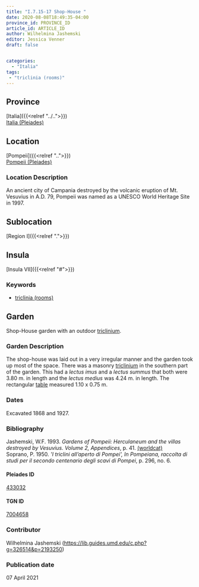 ```yaml
---
title: "I.7.15-17 Shop-House "
date: 2020-08-08T18:49:35-04:00
province_id: PROVINCE_ID
article_id: ARTICLE_ID
author: Wilhelmina Jashemski
editor: Jessica Venner
draft: false


categories:
  - "Italia"
tags:
 - "triclinia (rooms)"
---
```


## Province
[Italia]({{<relref "../..">}}) \
[Italia (Pleiades)](https://pleiades.stoa.org/places/1052)

## Location
[Pompeii]({{<relref "..">}}) \
[Pompeii (Pleiades)](https://pleiades.stoa.org/places/433032)


### Location Description
An ancient city of Campania destroyed by the volcanic eruption of Mt. Vesuvius in A.D. 79, Pompeii was named as a UNESCO World Heritage Site in 1997.

## Sublocation
[Region I]({{<relref ".">}})
## Insula
[Insula VII]({{<relref "#">}})

### Keywords

- [triclinia (rooms)](http://vocab.getty.edu/page/aat/300004359)

## Garden

Shop-House garden with an outdoor [triclinium](http://vocab.getty.edu/page/aat/300004359).

### Garden Description

The shop-house was laid out in a very irregular manner and the garden took up most of the space. There was a masonry [triclinium](http://vocab.getty.edu/page/aat/300004359) in the southern part of the garden. This had a *lectus imus* and a *lectus summus* that both were 3.80 m. in length and the *lectus medius* was 4.24 m. in length. The rectangular [table](http://vocab.getty.edu/page/aat/300039548) measured 1.10 x 0.75 m.

<!--### Maps-->

<!--
OLD WAY (DO NOT USE)
![alt_text](../../images/image_name.ext)
*CAPTION*

NEW WAY ↓↓↓↓
{{< figure src="../../images/image_name.ext" alt="ALT_TEXT" title="CAPTION" >}}


### Plans

{{< figure src="../../../images/Fig_1_Region_I.tif" alt="Fig. 1: Plan of Pompeii with Region I highlighted, plan in Jashemski, Gardens, p.21." title="Fig. 1: Plan of Pompeii with Region I highlighted, plan in Jashemski, Gardens, p.21 (Rights Statement)." >}}

{{< figure src="../../images/Region_I_insula_vii.tif" alt="Fig. 2: Plan of Region I, insula vii, plan in Jashemski, *Gardens*, plan 10, p. 37; *NSc* (1929), pl. 18; Spinazzola, *Scavi nuovi*, vol. 1, after p. 679; Ibid, vol. 2, after p. 1027; entire insula in Eschebach." title="Fig. 2: Plan of Region I, insula vii, plan in Jashemski, *Gardens*, plan 10, p. 37; *NSc* (1929), pl. 18; Spinazzola, *Scavi nuovi*, vol. 1, after p. 679; Ibid, vol. 2, after p. 1027; entire insula in Eschebach (Rights Statement)." >}}-->

<!--### Images-->

### Dates
Excavated 1868 and 1927.

### Bibliography

Jashemski, W.F. 1993. *Gardens of Pompeii: Herculaneum and the villas destroyed by Vesuvius. Volume 2, Appendices*, p. 41. [(worldcat)](https://www.worldcat.org/title/gardens-of-pompeii-herculaneum-and-the-villas-destroyed-by-vesuvius-volume-2-appendices/oclc/222353569)  
Soprano, P. 1950. *'I triclini all’aperto di Pompei', In Pompeiana, raccolta di studi per il secondo centenario degli scavi di Pompei*, p. 296, no. 6.  

<!--#### Periodo ID-->

<!-- [PERIODO_ID](https://pleiades.stoa.org/places/PLEIADES_ID) -->

#### Pleiades ID

[433032](https://pleiades.stoa.org/places/433032)

#### TGN ID

[7004658](http://vocab.getty.edu/page/tgn/7004658)

### Contributor

Wilhelmina Jashemski (https://lib.guides.umd.edu/c.php?g=326514&p=2193250)

### Publication date

07 April 2021

<!--### Related articles-->

<!-- Links to other related articles. Leave blank for now -->
